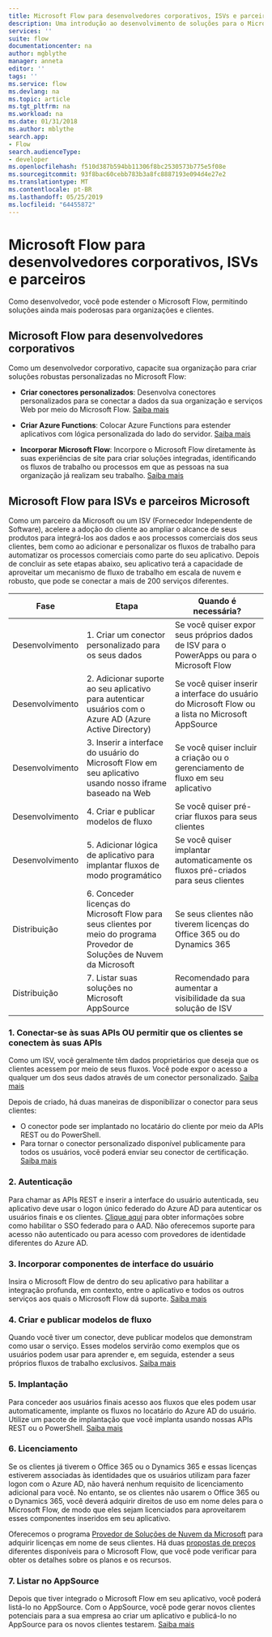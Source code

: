 ```yaml
---
title: Microsoft Flow para desenvolvedores corporativos, ISVs e parceiros | Microsoft Docs
description: Uma introdução ao desenvolvimento de soluções para o Microsoft Flow.
services: ''
suite: flow
documentationcenter: na
author: mgblythe
manager: anneta
editor: ''
tags: ''
ms.service: flow
ms.devlang: na
ms.topic: article
ms.tgt_pltfrm: na
ms.workload: na
ms.date: 01/31/2018
ms.author: mblythe
search.app:
- Flow
search.audienceType:
- developer
ms.openlocfilehash: f510d387b594bb11306f8bc2530573b775e5f08e
ms.sourcegitcommit: 93f8bac60cebb783b3a8fc8887193e094d4e27e2
ms.translationtype: MT
ms.contentlocale: pt-BR
ms.lasthandoff: 05/25/2019
ms.locfileid: "64455872"
---
```

# <a name="microsoft-flow-for-enterprise-developers-isvs-and-partners"></a>Microsoft Flow para desenvolvedores corporativos, ISVs e parceiros

Como desenvolvedor, você pode estender o Microsoft Flow, permitindo soluções ainda mais poderosas para organizações e clientes.

## <a name="microsoft-flow-for-enterprise-developers"></a>Microsoft Flow para desenvolvedores corporativos

Como um desenvolvedor corporativo, capacite sua organização para criar soluções robustas personalizadas no Microsoft Flow:

- **Criar conectores personalizados**: Desenvolva conectores personalizados para se conectar a dados da sua organização e serviços Web por meio do Microsoft Flow. [Saiba mais](https://docs.microsoft.com/connectors/custom-connectors/)

- **Criar Azure Functions**: Colocar Azure Functions para estender aplicativos com lógica personalizada do lado do servidor. [Saiba mais](https://docs.microsoft.com/azure/azure-functions/functions-flow-scenario)

- **Incorporar Microsoft Flow**: Incorpore o Microsoft Flow diretamente às suas experiências de site para criar soluções integradas, identificando os fluxos de trabalho ou processos em que as pessoas na sua organização já realizam seu trabalho. [Saiba mais](embed-flow-dev.md)

## <a name="microsoft-flow-for-isvs-and-microsoft-partners"></a>Microsoft Flow para ISVs e parceiros Microsoft

Como um parceiro da Microsoft ou um ISV (Fornecedor Independente de Software), acelere a adoção do cliente ao ampliar o alcance de seus produtos para integrá-los aos dados e aos processos comerciais dos seus clientes, bem como ao adicionar e personalizar os fluxos de trabalho para automatizar os processos comerciais como parte do seu aplicativo. Depois de concluir as sete etapas abaixo, seu aplicativo terá a capacidade de aproveitar um mecanismo de fluxo de trabalho em escala de nuvem e robusto, que pode se conectar a mais de 200 serviços diferentes.

| Fase | Etapa | Quando é necessária? |
| --- | --- | --- |
| Desenvolvimento | 1. Criar um conector personalizado para os seus dados | Se você quiser expor seus próprios dados de ISV para o PowerApps ou para o Microsoft Flow |
| Desenvolvimento | 2. Adicionar suporte ao seu aplicativo para autenticar usuários com o Azure AD (Azure Active Directory) | Se você quiser inserir a interface do usuário do Microsoft Flow ou a lista no Microsoft AppSource | 
| Desenvolvimento | 3. Inserir a interface do usuário do Microsoft Flow em seu aplicativo usando nosso iframe baseado na Web | Se você quiser incluir a criação ou o gerenciamento de fluxo em seu aplicativo | 
| Desenvolvimento | 4. Criar e publicar modelos de fluxo | Se você quiser pré-criar fluxos para seus clientes | 
| Desenvolvimento | 5. Adicionar lógica de aplicativo para implantar fluxos de modo programático | Se você quiser implantar automaticamente os fluxos pré-criados para seus clientes | 
| Distribuição | 6. Conceder licenças do Microsoft Flow para seus clientes por meio do programa Provedor de Soluções de Nuvem da Microsoft | Se seus clientes não tiverem licenças do Office 365 ou do Dynamics 365 |
| Distribuição | 7. Listar suas soluções no Microsoft AppSource | Recomendado para aumentar a visibilidade da sua solução de ISV |

### <a name="1-connecting-to-your-apis-or-enabling-customers-to-connect-to-your-apis"></a>1. Conectar-se às suas APIs OU permitir que os clientes se conectem às suas APIs

Como um ISV, você geralmente têm dados proprietários que deseja que os clientes acessem por meio de seus fluxos. Você pode expor o acesso a qualquer um dos seus dados através de um conector personalizado. [Saiba mais](https://docs.microsoft.com/connectors/custom-connectors/)

Depois de criado, há duas maneiras de disponibilizar o conector para seus clientes:
- O conector pode ser implantado no locatário do cliente por meio da APIs REST ou do PowerShell.
- Para tornar o conector personalizado disponível publicamente para todos os usuários, você poderá enviar seu conector de certificação. [Saiba mais](https://docs.microsoft.com/connectors/custom-connectors/submit-certification)

### <a name="2-authentication"></a>2. Autenticação 

Para chamar as APIs REST e inserir a interface do usuário autenticada, seu aplicativo deve usar o logon único federado do Azure AD para autenticar os usuários finais e os clientes. [Clique aqui](https://identity.microsoft.com/) para obter informações sobre como habilitar o SSO federado para o AAD. Não oferecemos suporte para acesso não autenticado ou para acesso com provedores de identidade diferentes do Azure AD. 

### <a name="3-embedding-ui-components"></a>3. Incorporar componentes de interface do usuário

Insira o Microsoft Flow de dentro do seu aplicativo para habilitar a integração profunda, em contexto, entre o aplicativo e todos os outros serviços aos quais o Microsoft Flow dá suporte. [Saiba mais](embed-flow-dev.md)

### <a name="4-create-and-publish-flow-templates"></a>4. Criar e publicar modelos de fluxo

Quando você tiver um conector, deve publicar modelos que demonstram como usar o serviço. Esses modelos servirão como exemplos que os usuários podem usar para aprender e, em seguida, estender a seus próprios fluxos de trabalho exclusivos. [Saiba mais](../publish-a-template.md)

### <a name="5-deployment"></a>5. Implantação

Para conceder aos usuários finais acesso aos fluxos que eles podem usar automaticamente, implante os fluxos no locatário do Azure AD do usuário. Utilize um pacote de implantação que você implanta usando nossas APIs REST ou o PowerShell. [Saiba mais](https://docs.microsoft.com/powerapps/export-import-packages)

### <a name="6-licensing"></a>6. Licenciamento

Se os clientes já tiverem o Office 365 ou o Dynamics 365 e essas licenças estiverem associadas às identidades que os usuários utilizam para fazer logon com o Azure AD, não haverá nenhum requisito de licenciamento adicional para você. No entanto, se os clientes não usarem o Office 365 ou o Dynamics 365, você deverá adquirir direitos de uso em nome deles para o Microsoft Flow, de modo que eles sejam licenciados para aproveitarem esses componentes inseridos em seu aplicativo.

Oferecemos o programa [Provedor de Soluções de Nuvem da Microsoft](https://partner.microsoft.com/cloud-solution-provider) para adquirir licenças em nome de seus clientes. Há duas [propostas de preços](https://flow.microsoft.com/pricing/) diferentes disponíveis para o Microsoft Flow, que você pode verificar para obter os detalhes sobre os planos e os recursos.

### <a name="7-list-on-appsource"></a>7. Listar no AppSource

Depois que tiver integrado o Microsoft Flow em seu aplicativo, você poderá listá-lo no AppSource. Com o AppSource, você pode gerar novos clientes potenciais para a sua empresa ao criar um aplicativo e publicá-lo no AppSource para os novos clientes testarem. [Saiba mais](dev-appsource-test-drive.md)
